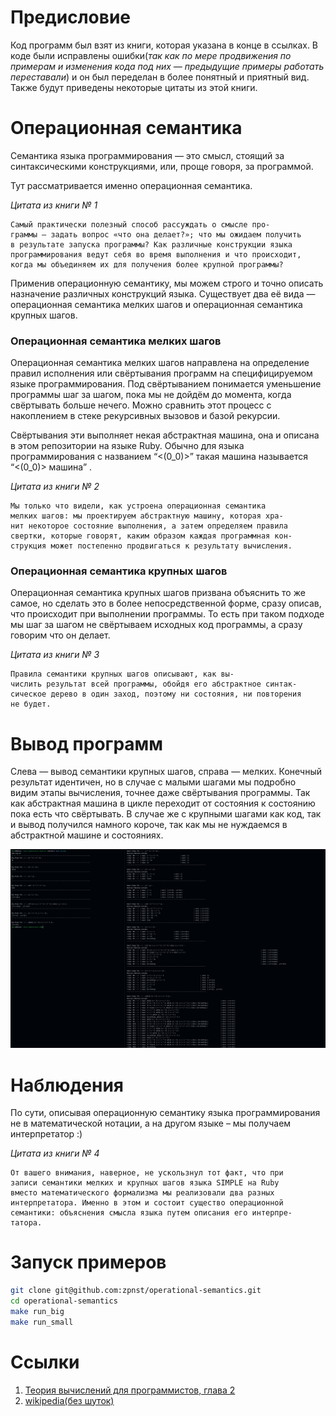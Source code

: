 # Предисловие

Код программ был взят из книги, которая указана в конце в ссылках. В коде были исправлены ошибки(*так как по мере продвижения по примерам и изменения кода под них — предыдущие примеры работать переставали*) и он был переделан в более понятный и приятный вид. Также будут приведены некоторые цитаты из этой книги.

# Операционная семантика 

Семантика языка программирования — это смысл, стоящий за синтаксическими конструкциями, или, проще говоря, за программой.

Тут рассматривается именно операционная семантика. 

*Цитата из книги № 1*
```
Самый практически полезный способ рассуждать о смысле про-
граммы – задать вопрос «что она делает?»; что мы ожидаем получить
в результате запуска программы? Как различные конструкции языка
программирования ведут себя во время выполнения и что происходит,
когда мы объединяем их для получения более крупной программы?
```

Применив операционную семантику, мы можем строго и точно описать назначение различных конструкций языка. Существует два её вида — операционная семантика мелких шагов и операционная семантика крупных шагов.

### Операционная семантика мелких шагов

Операционная семантика мелких шагов направлена на определение правил исполнения или свёртывания программ на специфицируемом языке программирования. Под свёртыванием понимается уменьшение программы шаг за шагом, пока мы не дойдём до момента, когда свёртывать больше нечего. Можно сравнить этот процесс с накоплением в стеке рекурсивных вызовов и базой рекурсии.

Свёртывания эти выполняет некая абстрактная машина, она и описана в этом репозитории на языке Ruby. Обычно для языка программирования с названием “<(0_0)>” такая машина называется “<(0_0)> машина” .

*Цитата из книги № 2*
```
Мы только что видели, как устроена операционная семантика
мелких шагов: мы проектируем абстрактную машину, которая хра-
нит некоторое состояние выполнения, а затем определяем правила
свертки, которые говорят, каким образом каждая программная кон-
струкция может постепенно продвигаться к результату вычисления.
```
### Операционная семантика крупных шагов

Операционная семантика крупных шагов призвана объяснить то же самое, но сделать это в  более непосредственной форме, сразу описав, что происходит при выполнении программы. То есть при таком подходе мы шаг за шагом не свёртываем исходных код программы, а сразу говорим что он делает.

*Цитата из книги № 3*
```
Правила семантики крупных шагов описывают, как вы-
числить результат всей программы, обойдя его абстрактное синтак-
сическое дерево в один заход, поэтому ни состояния, ни повторения
не будет.
```

# Вывод программ 

Слева — вывод семантики крупных шагов, справа — мелких. Конечный результат идентичен, но в случае с малыми шагами мы подробно видим этапы вычисления, точнее даже свёртывания программы. Так как абстрактная машина в цикле переходит от состояния к состоянию пока есть что свёртывать. В случае же с крупными шагами как код, так и вывод получился намного короче, так как мы не нуждаемся в абстрактной машине и состояниях.

<img src="images/listing.png" alt="" width="888">

# Наблюдения

По сути, описывая операционную семантику языка программирования не в математической нотации, а на другом языке – мы получаем интерпретатор :) 

*Цитата из книги № 4*
```
От вашего внимания, наверное, не ускользнул тот факт, что при
записи семантики мелких и крупных шагов языка SIMPLE на Ruby
вместо математического формализма мы реализовали два разных
интерпретатора. Именно в этом и состоит существо операционной
семантики: объяснения смысла языка путем описания его интерпре-
татора.
```

# Запуск примеров

```bash
git clone git@github.com:zpnst/operational-semantics.git
cd operational-semantics
make run_big
make run_small
```
# Ссылки

1. [Теория вычислений для программистов, глава 2](https://ftp.zhirov.kz/books/IT/Other/%D0%A2%D0%B5%D1%80%D0%B8%D1%8F%20%D0%B2%D1%8B%D1%87%D0%B8%D1%81%D0%BB%D0%B5%D0%BD%D0%B8%D0%B9%20%D0%B4%D0%BB%D1%8F%20%D0%BF%D1%80%D0%BE%D0%B3%D1%80%D0%B0%D0%BC%D0%BC%D0%B8%D1%81%D1%82%D0%BE%D0%B2%20%28%D0%A2%D0%BE%D0%BC%20%D0%A1%D1%82%D1%8E%D0%B0%D1%80%D1%82%29.pdf)
2. [wikipedia(без шуток)](https://ru.wikipedia.org/wiki/%D0%A1%D0%B5%D0%BC%D0%B0%D0%BD%D1%82%D0%B8%D0%BA%D0%B0_(%D0%BF%D1%80%D0%BE%D0%B3%D1%80%D0%B0%D0%BC%D0%BC%D0%B8%D1%80%D0%BE%D0%B2%D0%B0%D0%BD%D0%B8%D0%B5))


